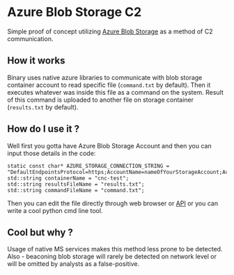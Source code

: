 # Azure Blob Storage C2
Simple proof of concept utilizing [Azure Blob Storage](https://azure.microsoft.com/en-us/products/storage/blobs) as a method of C2 communication.

## How it works
Binary uses native azure libraries to communicate with blob storage container account to read specific file (`command.txt` by default).
Then it executes whatever was inside this file as a command on the system. Result of this command is uploaded to another file on storage container (`results.txt` by default).

## How do I use it ?
Well first you gotta have Azure Blob Storage Account and then you can input those details in the code:
```
static const char* AZURE_STORAGE_CONNECTION_STRING = "DefaultEndpointsProtocol=https;AccountName=nameOfYourStorageAccount;AccountKey=pasteYourStorageAccountKeyHere;EndpointSuffix=core.windows.net";
std::string containerName = "cnc-test";
std::string resultsFileName = "results.txt";
std::string commandFileName = "command.txt";
```
Then you can edit the file directly through web browser or [API](https://learn.microsoft.com/en-us/rest/api/storageservices/blob-service-rest-api) or you can write a cool python cmd line tool.

## Cool but why ?
Usage of native MS services makes this method less prone to be detected. Also - beaconing blob storage will rarely be detected on network level or will be omitted by analysts as a false-positive.
